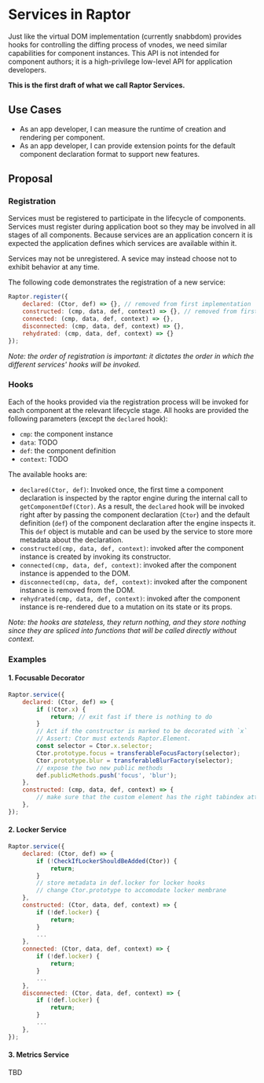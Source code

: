 # Services in Raptor

Just like the virtual DOM implementation (currently snabbdom) provides hooks for controlling the diffing process of vnodes, we need similar capabilities for component instances. This API is not intended for component authors; it is a high-privilege low-level API for application developers.

__This is the first draft of what we call Raptor Services.__

## Use Cases

* As an app developer, I can measure the runtime of creation and rendering per component.
* As an app developer, I can provide extension points for the default component declaration format to support new features.

## Proposal

### Registration

Services must be registered to participate in the lifecycle of components. Services must register during application boot so they may be involved in all stages of all components. Because services are an application concern it is expected the application defines which services are available within it.

Services may not be unregistered. A sevice may instead choose not to exhibit behavior at any time.

The following code demonstrates the registration of a new service:

```js
Raptor.register({
    declared: (Ctor, def) => {}, // removed from first implementation
    constructed: (cmp, data, def, context) => {}, // removed from first implementation
    connected: (cmp, data, def, context) => {},
    disconnected: (cmp, data, def, context) => {},
    rehydrated: (cmp, data, def, context) => {}
});
```

_Note: the order of registration is important: it dictates the order in which the different services' hooks will be invoked._

### Hooks

Each of the hooks provided via the registration process will be invoked for each component at the relevant lifecycle stage. All hooks are provided the following parameters (except the `declared` hook):

* `cmp`: the component instance
* `data`: TODO
* `def`: the component definition
* `context`: TODO

The available hooks are:

* `declared(Ctor, def)`: Invoked once, the first time a component declaration is inspected by the raptor engine during the internal call to `getComponentDef(Ctor)`. As a result, the `declared` hook will be invoked right after by passing the component declaration (`Ctor`) and the default definition (`def`) of the component declaration after the engine inspects it. This `def` object is mutable and can be used by the service to store more metadata about the declaration.
* `constructed(cmp, data, def, context)`: invoked after the component instance is created by invoking its constructor.
* `connected(cmp, data, def, context)`: invoked after the component instance is appended to the DOM.
* `disconnected(cmp, data, def, context)`: invoked after the component instance is removed from the DOM.
* `rehydrated(cmp, data, def, context)`: invoked after the component instance is re-rendered due to a mutation on its state or its props.

_Note: the hooks are stateless, they return nothing, and they store nothing since they are spliced into functions that will be called directly without context._

### Examples

#### 1. Focusable Decorator

```js
Raptor.service({
    declared: (Ctor, def) => {
        if (!Ctor.x) {
            return; // exit fast if there is nothing to do
        }
        // Act if the constructor is marked to be decorated with `x`
        // Assert: Ctor must extends Raptor.Element.
        const selector = Ctor.x.selector;
        Ctor.prototype.focus = transferableFocusFactory(selector);
        Ctor.prototype.blur = transferableBlurFactory(selector);
        // expose the two new public methods
        def.publicMethods.push('focus', 'blur');
    },
    constructed: (cmp, data, def, context) => {
        // make sure that the custom element has the right tabindex attribute otherwise add it manually (TBD)
    },
});
```

#### 2. Locker Service

```js
Raptor.service({
    declared: (Ctor, def) => {
        if (!CheckIfLockerShouldBeAdded(Ctor)) {
            return;
        }
        // store metadata in def.locker for locker hooks
        // change Ctor.prototype to accomodate locker membrane
    },
    constructed: (Ctor, data, def, context) => {
        if (!def.locker) {
            return;
        }
        ...
    },
    connected: (Ctor, data, def, context) => {
        if (!def.locker) {
            return;
        }
        ...
    },
    disconnected: (Ctor, data, def, context) => {
        if (!def.locker) {
            return;
        }
        ...
    },
});
```

#### 3. Metrics Service

TBD
